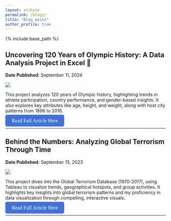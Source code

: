 ```yaml
---
layout: archive
permalink: /blogs/
title: "Blog posts"
author_profile: true
---
```


{% include base_path %}

## Uncovering 120 Years of Olympic History: A Data Analysis Project in Excel 🏅
**Date Published:** September 11, 2024 

<img src = "https://Deepubhatt.github.io/images/Olympics_Medium_Cover.jpg">

This project analyzes 120 years of Olympic history, highlighting trends in athlete participation, country performance, and gender-based insights. It also explores key attributes like age, height, and weight, along with host city patterns from 1896 to 2016.

<a href="https://medium.com/@deepakbhatt17/uncovering-120-years-of-olympic-history-a-data-analysis-project-in-excel-f48ff9bcae51" class="custom-btn" style="background-color: #4272D4; color: white; padding: 10px 20px; text-decoration: none; border-radius: 5px; font-size: 16px; font-family: Georgia, serif;">Read Full Article Here</a>

---

## Behind the Numbers: Analyzing Global Terrorism Through Time
**Date Published:** September 15, 2023

<img src = "https://Deepubhatt.github.io/images/GTA_LinkedIn_Cover.png">

This project dives into the Global Terrorism Database (1970-2017), using Tableau to visualize trends, geographical hotspots, and group activities. It highlights key insights into global terrorism patterns and my proficiency in data visualization through compelling, interactive visuals.

<a href="https://www.linkedin.com/posts/deepakbhatt17_dataanalysis-datavisualization-tableau-activity-7108361231161286656-9eey?utm_source=share&utm_medium=member_desktop" class="custom-btn" style="background-color: #4272D4; color: white; padding: 10px 20px; text-decoration: none; border-radius: 5px; font-size: 16px; font-family: Georgia, serif;">Read Full Article Here</a>

---
